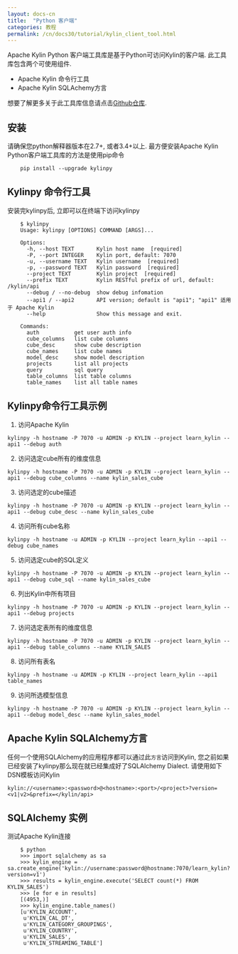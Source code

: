 ```yaml
---
layout: docs-cn
title:  "Python 客户端"
categories: 教程
permalink: /cn/docs30/tutorial/kylin_client_tool.html
---
```


Apache Kylin Python 客户端工具库是基于Python可访问Kylin的客户端. 此工具库包含两个可使用组件. 

* Apache Kylin 命令行工具
* Apache Kylin SQLAchemy方言

想要了解更多关于此工具库信息请点击[Github仓库](https://github.com/Kyligence/kylinpy).

## 安装
请确保您python解释器版本在2.7+, 或者3.4+以上. 最方便安装Apache Kylin Python客户端工具库的方法是使用pip命令
```
    pip install --upgrade kylinpy
```

## Kylinpy 命令行工具
安装完kylinpy后, 立即可以在终端下访问kylinpy

```
    $ kylinpy
    Usage: kylinpy [OPTIONS] COMMAND [ARGS]...

    Options:
      -h, --host TEXT       Kylin host name  [required]
      -P, --port INTEGER    Kylin port, default: 7070
      -u, --username TEXT   Kylin username  [required]
      -p, --password TEXT   Kylin password  [required]
      --project TEXT        Kylin project  [required]
      --prefix TEXT         Kylin RESTful prefix of url, default: /kylin/api
      --debug / --no-debug  show debug infomation
      --api1 / --api2       API version; default is "api1"; "api1" 适用于 Apache Kylin
      --help                Show this message and exit.

    Commands:
      auth           get user auth info
      cube_columns   list cube columns
      cube_desc      show cube description
      cube_names     list cube names
      model_desc     show model description
      projects       list all projects
      query          sql query
      table_columns  list table columns
      table_names    list all table names
```

## Kylinpy命令行工具示例

1. 访问Apache Kylin
```
kylinpy -h hostname -P 7070 -u ADMIN -p KYLIN --project learn_kylin --api1 --debug auth
```

2. 访问选定cube所有的维度信息
```
kylinpy -h hostname -P 7070 -u ADMIN -p KYLIN --project learn_kylin --api1 --debug cube_columns --name kylin_sales_cube
```

3. 访问选定的cube描述
```
kylinpy -h hostname -P 7070 -u ADMIN -p KYLIN --project learn_kylin --api1 --debug cube_desc --name kylin_sales_cube
```

4. 访问所有cube名称
```
kylinpy -h hostname -u ADMIN -p KYLIN --project learn_kylin --api1 --debug cube_names
```

5. 访问选定cube的SQL定义
```
kylinpy -h hostname -P 7070 -u ADMIN -p KYLIN --project learn_kylin --api1 --debug cube_sql --name kylin_sales_cube
```

6. 列出Kylin中所有项目
```
kylinpy -h hostname -P 7070 -u ADMIN -p KYLIN --project learn_kylin --api1 --debug projects
```

7. 访问选定表所有的维度信息
```
kylinpy -h hostname -P 7070 -u ADMIN -p KYLIN --project learn_kylin --api1 --debug table_columns --name KYLIN_SALES
```

8. 访问所有表名
```
kylinpy -h hostname -u ADMIN -p KYLIN --project learn_kylin --api1 table_names
```

9. 访问所选模型信息
```
kylinpy -h hostname -P 7070 -u ADMIN -p KYLIN --project learn_kylin --api1 --debug model_desc --name kylin_sales_model
```

## Apache Kylin SQLAlchemy方言

任何一个使用SQLAlchemy的应用程序都可以通过此`方言`访问到Kylin, 您之前如果已经安装了kylinpy那么现在就已经集成好了SQLAlchemy Dialect. 请使用如下DSN模板访问Kylin

```
kylin://<username>:<password>@<hostname>:<port>/<project>?version=<v1|v2>&prefix=</kylin/api>
```

## SQLAlchemy 实例
测试Apache Kylin连接

```
    $ python
    >>> import sqlalchemy as sa
    >>> kylin_engine = sa.create_engine('kylin://username:password@hostname:7070/learn_kylin?version=v1')
    >>> results = kylin_engine.execute('SELECT count(*) FROM KYLIN_SALES')
    >>> [e for e in results]
    [(4953,)]
    >>> kylin_engine.table_names()
    [u'KYLIN_ACCOUNT',
     u'KYLIN_CAL_DT',
     u'KYLIN_CATEGORY_GROUPINGS',
     u'KYLIN_COUNTRY',
     u'KYLIN_SALES',
     u'KYLIN_STREAMING_TABLE']
```
